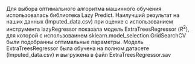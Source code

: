 Для выбора оптимального алгоритма машинного обучения использовалась библиотека Lazy Predict. 
Наилучший результат на наших данных (Imputed_data.csv) при оценке с использованием инструмента lazyRegressor показала модель ExtraTreesRegressor ($R^2$), для которой с использоваинем sklearn.model_selection.GridSearchCV были подобранны оптимальные параметры. Модель ExtraTreesRegressor была обучена на полном датасете (Imputed_data.csv) и выгружена в файл ExtraTreesRegressor.sav

